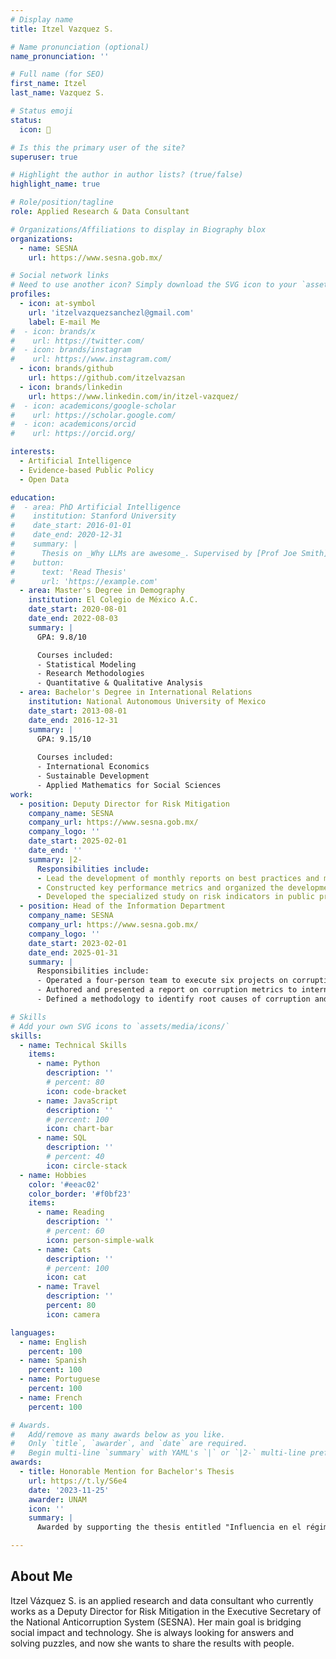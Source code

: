 ```yaml
---
# Display name
title: Itzel Vazquez S.

# Name pronunciation (optional)
name_pronunciation: ''

# Full name (for SEO)
first_name: Itzel
last_name: Vazquez S.

# Status emoji
status:
  icon: 🍊

# Is this the primary user of the site?
superuser: true

# Highlight the author in author lists? (true/false)
highlight_name: true

# Role/position/tagline
role: Applied Research & Data Consultant

# Organizations/Affiliations to display in Biography blox
organizations:
  - name: SESNA
    url: https://www.sesna.gob.mx/

# Social network links
# Need to use another icon? Simply download the SVG icon to your `assets/media/icons/` folder.
profiles:
  - icon: at-symbol
    url: 'itzelvazquezsanchezl@gmail.com'
    label: E-mail Me
#  - icon: brands/x
#    url: https://twitter.com/
#  - icon: brands/instagram
#    url: https://www.instagram.com/
  - icon: brands/github
    url: https://github.com/itzelvazsan
  - icon: brands/linkedin
    url: https://www.linkedin.com/in/itzel-vazquez/
#  - icon: academicons/google-scholar
#    url: https://scholar.google.com/
#  - icon: academicons/orcid
#    url: https://orcid.org/

interests:
  - Artificial Intelligence
  - Evidence-based Public Policy
  - Open Data

education:
#  - area: PhD Artificial Intelligence
#    institution: Stanford University
#    date_start: 2016-01-01
#    date_end: 2020-12-31
#    summary: |
#      Thesis on _Why LLMs are awesome_. Supervised by [Prof Joe Smith](https://example.com). Presented papers at 5 IEEE conferences with the contributions being published in 2 Springer journals.
#    button:
#      text: 'Read Thesis'
#      url: 'https://example.com'
  - area: Master's Degree in Demography
    institution: El Colegio de México A.C.
    date_start: 2020-08-01
    date_end: 2022-08-03
    summary: |
      GPA: 9.8/10

      Courses included:
      - Statistical Modeling
      - Research Methodologies
      - Quantitative & Qualitative Analysis
  - area: Bachelor's Degree in International Relations
    institution: National Autonomous University of Mexico
    date_start: 2013-08-01
    date_end: 2016-12-31
    summary: |
      GPA: 9.15/10
      
      Courses included:
      - International Economics
      - Sustainable Development
      - Applied Mathematics for Social Sciences
work:
  - position: Deputy Director for Risk Mitigation
    company_name: SESNA
    company_url: https://www.sesna.gob.mx/
    company_logo: ''
    date_start: 2025-02-01
    date_end: ''
    summary: |2-
      Responsibilities include:
      - Lead the development of monthly reports on best practices and metrics, enhancing personnel knowledge on corruption risk detection.
      - Constructed key performance metrics and organized the development of an ML-powered dashboard to assess procurement risks.
      - Developed the specialized study on risk indicators in public procurement process with a focus on suppliers, emphasizing the role of Machine Learning techniques.
  - position: Head of the Information Department
    company_name: SESNA
    company_url: https://www.sesna.gob.mx/
    company_logo: ''
    date_start: 2023-02-01
    date_end: 2025-01-31
    summary: |
      Responsibilities include:
      - Operated a four-person team to execute six projects on corruption prevention, increasing public sector awareness.
      - Authored and presented a report on corruption metrics to international stakeholders, achieving high satisfaction and securing a donation of four technology tools.
      - Defined a methodology to identify root causes of corruption and detect and prevent risks in government departments.

# Skills
# Add your own SVG icons to `assets/media/icons/`
skills:
  - name: Technical Skills
    items:
      - name: Python
        description: ''
        # percent: 80
        icon: code-bracket
      - name: JavaScript
        description: ''
        # percent: 100
        icon: chart-bar
      - name: SQL
        description: ''
        # percent: 40
        icon: circle-stack
  - name: Hobbies
    color: '#eeac02'
    color_border: '#f0bf23'
    items:
      - name: Reading
        description: ''
        # percent: 60
        icon: person-simple-walk
      - name: Cats
        description: ''
        # percent: 100
        icon: cat
      - name: Travel
        description: ''
        percent: 80
        icon: camera

languages:
  - name: English
    percent: 100
  - name: Spanish
    percent: 100
  - name: Portuguese
    percent: 100
  - name: French
    percent: 100

# Awards.
#   Add/remove as many awards below as you like.
#   Only `title`, `awarder`, and `date` are required.
#   Begin multi-line `summary` with YAML's `|` or `|2-` multi-line prefix and indent 2 spaces below.
awards:
  - title: Honorable Mention for Bachelor's Thesis
    url: https://t.ly/S6e4
    date: '2023-11-25'
    awarder: UNAM
    icon: ''
    summary: |
      Awarded by supporting the thesis entitled "Influencia en el régimen ambiental mexicano del Mecanismo de Petición Ciudadana del Acuerdo para la Cooperación Ambiental de América del Norte 1994 a 2015".

---
```


## About Me

Itzel Vázquez S. is an applied research and data consultant who currently works as a Deputy Director for Risk Mitigation in the Executive Secretary of the National Anticorruption System (SESNA). Her main goal is bridging social impact and technology. She is always looking for answers and solving puzzles, and now she wants to share the results with people.
